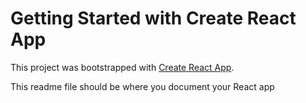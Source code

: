 # Getting Started with Create React App

This project was bootstrapped with [Create React App](https://github.com/facebook/create-react-app).

This readme file should be where you document your React app